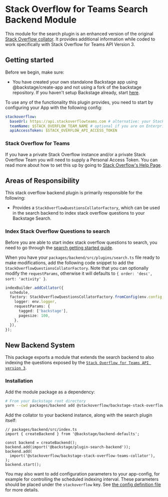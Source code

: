 
# Stack Overflow for Teams Search Backend Module

This module for the search plugin is an enhanced version of the original [Stack Overflow collator](https://github.com/backstage/backstage/tree/master/plugins/search-backend-module-stack-overflow-collator). It provides additional information while coded to work specifically with Stack Overflow for Teams API Version 3.

## Getting started

Before we begin, make sure:

- You have created your own standalone Backstage app using @backstage/create-app and not using a fork of the backstage repository. If you haven't setup Backstage already, start [here](https://backstage.io/docs/getting-started/).

To use any of the functionality this plugin provides, you need to start by configuring your App with the following config:

```yaml
stackoverflow:
  baseUrl: https://api.stackoverflowteams.com # alternative: your Stack Overflow Enterprise site
  teamName: $STACK_OVERFLOW_TEAM_NAME # optional if you are on Enterprise
  apiAccessToken: $STACK_OVERFLOW_API_ACCESS_TOKEN
```

### Stack Overflow for Teams

If you have a private Stack Overflow instance and/or a private Stack Overflow Team you will need to supply a Personal Access Token. You can read more about how to set this up by going to [Stack Overflow's Help Page](https://stackoverflowteams.help/en/articles/7913768-stack-overflow-for-teams-api-v3).

## Areas of Responsibility

This stack overflow backend plugin is primarily responsible for the following:

- Provides a `StackOverflowQuestionsCollatorFactory`, which can be used in the search backend to index stack overflow questions to your Backstage Search.

### Index Stack Overflow Questions to search

Before you are able to start index stack overflow questions to search, you need to go through the [search getting started guide](https://backstage.io/docs/features/search/getting-started).

When you have your `packages/backend/src/plugins/search.ts` file ready to make modifications, add the following code snippet to add the `StackOverflowQuestionsCollatorFactory`. Note that you can optionally modify the `requestParams`, otherwise it will defaults to `{ order: 'desc', sort: 'activity' }`.

```ts
indexBuilder.addCollator({
  schedule,
  factory: StackOverflowQuestionsCollatorFactory.fromConfig(env.config, {
    logger: env.logger,
    requestParams: {
      tagged: ['backstage'],
      pagesize: 100,
    },
  }),
});
```

## New Backend System

This package exports a module that extends the search backend to also indexing the questions exposed by the [`Stack Overflow for Teams API version 3`](https://stackoverflowteams.help/en/articles/7913768-stack-overflow-for-teams-api-v3).

### Installation

Add the module package as a dependency:

```bash
# From your Backstage root directory
yarn --cwd packages/backend add @stackoverflow/backstage-stack-overflow-teams-collator
```

Add the collator to your backend instance, along with the search plugin itself:

```tsx
// packages/backend/src/index.ts
import { createBackend } from '@backstage/backend-defaults';

const backend = createBackend();
backend.add(import('@backstage/plugin-search-backend'));
backend.add(
  import('@stackoverflow/backstage-stack-overflow-teams-collator'),
);
backend.start();
```

You may also want to add configuration parameters to your app-config, for example for controlling the scheduled indexing interval. These parameters should be placed under the `stackoverflow` key. See [the config definition file](https://github.com/estoesmoises/backstage-stackoverflow/blob/main/plugins/search-backend-module-stack-overflow-teams-collator/config.d.ts) for more details.